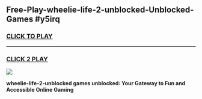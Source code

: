 
## Free-Play-wheelie-life-2-unblocked-Unblocked-Games #y5irq
<h3>
<a href="https://news.freeplayer.one?title=wheelie-life-2-unblocked&ref=8M">CLICK TO PLAY</a></h3>
<hr>

<h3>
<a href="https://news.freeplayer.one?title=wheelie-life-2-unblocked&ref=8M">CLICK 2 PLAY</a>
  
</h3>

<a href="https://news.freeplayer.one?title=wheelie-life-2-unblocked&ref=8M"><img src="https://clearcache.store/games.png"></a>


**wheelie-life-2-unblocked games unblocked: Your Gateway to Fun and Accessible Online Gaming**
